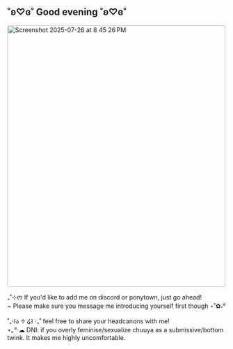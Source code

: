 ## ˚ʚ♡ɞ˚ Good evening ˚ʚ♡ɞ˚
<img width="501" height="601" alt="Screenshot 2025-07-26 at 8 45 26 PM" src="https://github.com/user-attachments/assets/f784aa74-8184-4c8c-9823-f778f24ac876" />

₊˚⊹ᰔ If you'd like to add me on discord or ponytown, just go ahead!<br/>~ Please make sure you message me introducing yourself first though ⋆˚✿˖°<br/><br/>˚₊‧꒰ა ♱ ໒꒱ ‧₊˚ feel free to share your headcanons with me!<br/>⋆｡°·☁︎ DNI: if you overly feminise/sexualize chuuya as a submissive/bottom twink. It makes me highly uncomfortable.
